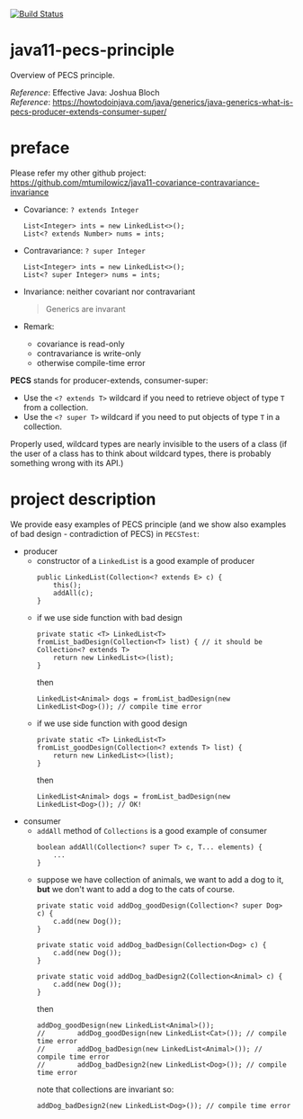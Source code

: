 [![Build Status](https://travis-ci.com/mtumilowicz/java11-pecs-principle.svg?branch=master)](https://travis-ci.com/mtumilowicz/java11-pecs-principle)

# java11-pecs-principle
Overview of PECS principle.

_Reference_: Effective Java: Joshua Bloch  
_Reference_: https://howtodoinjava.com/java/generics/java-generics-what-is-pecs-producer-extends-consumer-super/

# preface
Please refer my other github project: https://github.com/mtumilowicz/java11-covariance-contravariance-invariance

* Covariance: `? extends Integer`
    ```
    List<Integer> ints = new LinkedList<>();
    List<? extends Number> nums = ints;
    ```
* Contravariance: `? super Integer`
    ```
    List<Integer> ints = new LinkedList<>();
    List<? super Integer> nums = ints;
    ```
* Invariance: neither covariant nor contravariant
    > Generics are invarant
    
* Remark:
    * covariance is read-only
    * contravariance is write-only
    * otherwise compile-time error

**PECS** stands for producer-extends, consumer-super:
* Use the `<? extends T>` wildcard if you need to 
retrieve object of type `T` from a collection.
* Use the `<? super T>` wildcard if you need to put 
objects of type `T` in a collection.

Properly used, wildcard types are nearly invisible to the 
users of a class (if the user of a class has to think 
about wildcard types, there is probably something wrong 
with its API.)

# project description
We provide easy examples of PECS principle (and 
we show also examples of bad design - contradiction
of PECS) in `PECSTest`:
* producer
    * constructor of a `LinkedList` is a good example of
    producer
        ```
        public LinkedList(Collection<? extends E> c) {
            this();
            addAll(c);
        }
        ```
    * if we use side function with bad design
        ```
        private static <T> LinkedList<T> fromList_badDesign(Collection<T> list) { // it should be Collection<? extends T>
            return new LinkedList<>(list);
        }
        ```
        then
        ```
        LinkedList<Animal> dogs = fromList_badDesign(new LinkedList<Dog>()); // compile time error
        ```
    * if we use side function with good design
        ```
        private static <T> LinkedList<T> fromList_goodDesign(Collection<? extends T> list) {
            return new LinkedList<>(list);
        }
        ```
        then
        ```
        LinkedList<Animal> dogs = fromList_badDesign(new LinkedList<Dog>()); // OK!
        ```
* consumer
    * `addAll` method of `Collections` is a good example of
    consumer
        ```
        boolean addAll(Collection<? super T> c, T... elements) {
            ...
        }
        ```
    * suppose we have collection of animals, we want to add
    a dog to it, **but** we don't want to add a dog to the 
    cats of course.
        ```
        private static void addDog_goodDesign(Collection<? super Dog> c) {
            c.add(new Dog());
        }
        
        private static void addDog_badDesign(Collection<Dog> c) {
            c.add(new Dog());
        }
        
        private static void addDog_badDesign2(Collection<Animal> c) {
            c.add(new Dog());
        }
        ```
        then
        ```
        addDog_goodDesign(new LinkedList<Animal>());
        //        addDog_goodDesign(new LinkedList<Cat>()); // compile time error
        //        addDog_badDesign(new LinkedList<Animal>()); // compile time error
        //        addDog_badDesign2(new LinkedList<Dog>()); // compile time error
        ```
        note that collections are invariant so:
        ```
        addDog_badDesign2(new LinkedList<Dog>()); // compile time error
        ```
    